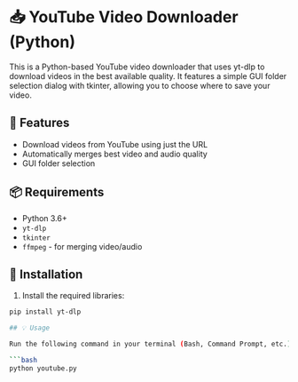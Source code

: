 # 📥 YouTube Video Downloader (Python)

This is a Python-based YouTube video downloader that uses yt-dlp to download videos in the best available quality. It features a simple GUI folder selection dialog with tkinter, allowing you to choose where to save your video.

## 🚀 Features
- Download videos from YouTube using just the URL
- Automatically merges best video and audio quality
- GUI folder selection


## 📦 Requirements
- Python 3.6+
- `yt-dlp`
- `tkinter` 
- `ffmpeg` - for merging video/audio

## 🔧 Installation

1. Install the required libraries:

```bash
pip install yt-dlp

## 💡 Usage

Run the following command in your terminal (Bash, Command Prompt, etc.):

```bash
python youtube.py

